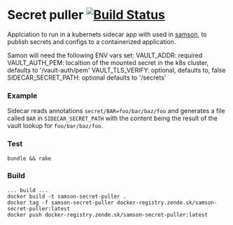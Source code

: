 # Secret puller [![Build Status](https://travis-ci.com/zendesk/samson_secret_puller.svg?token=U4YqEpKd2nYk8fsQkDrz&branch=master)](https://travis-ci.com/zendesk/samson_secret_puller)

Applciation to run in a kubernets sidecar app with used in [samson](https://github.com/zendesk/samson), 
to publish secrets and configs to a containerized application.

Samon will need the following ENV vars set:
VAULT_ADDR: required
VAULT_AUTH_PEM: localtion of the mounted secret in the k8s cluster,
defaults to '/vault-auth/pem' 
VAULT_TLS_VERIFY: optional, defaults to, false
SIDECAR_SECRET_PATH: optional defaults to  '/secrets'

### Example

Sidecar reads annotations `secret/BAR=foo/bar/baz/foo` and generates a file called `BAR` in `SIDECAR_SECRET_PATH`
with the content being the result of the vault lookup for `foo/bar/baz/foo`.

### Test

`bundle && rake`

### Build

```
... build ...
docker build -t samson-secret-puller .
docker tag -f samson-secret-puller docker-registry.zende.sk/samson-secret-puller:latest
docker push docker-registry.zende.sk/samson-secret-puller:latest
```
